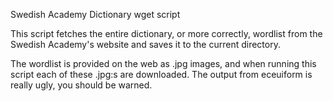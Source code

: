 Swedish Academy Dictionary wget script

This script fetches the entire dictionary, or more correctly, wordlist from the 
Swedish Academy's website and saves it to the current directory. 

The wordlist is provided on the web as .jpg images, and when running
this script each of these .jpg:s are downloaded.  The output from eceuiform  is really ugly, you should be warned. 
